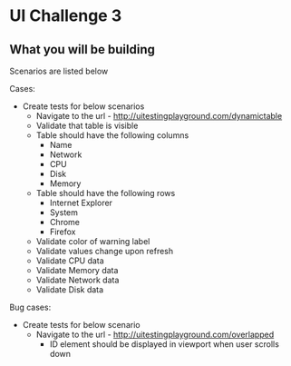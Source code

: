 # UI Challenge 3

## What you will be building

Scenarios are listed below

Cases:
* Create tests for below scenarios
    - Navigate to the url - http://uitestingplayground.com/dynamictable
    - Validate that table is visible
    - Table should have the following columns
        - Name
        - Network
        - CPU
        - Disk
        - Memory
    - Table should have the following rows
        - Internet Explorer
        - System
        - Chrome
        - Firefox
    - Validate color of warning label
    - Validate values change upon refresh
    - Validate CPU data
    - Validate Memory data
    - Validate Network data
    - Validate Disk data

Bug cases:
* Create tests for below scenario
    - Navigate to the url - http://uitestingplayground.com/overlapped
        - ID element should be displayed in viewport when user scrolls down
